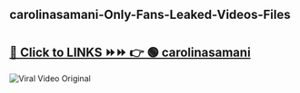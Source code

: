 
 ## carolinasamani-Only-Fans-Leaked-Videos-Files

# <h2><a href="https://mediaupload.pro?carolinasamani">🔗 Click to LINKS ⏩⏩ 👉 🟢 carolinasamani </a></h2>

<a href="https://mediaupload.pro?carolinasamani" rel="nofollow" data-target="animated-image.originalLink"><img src="https://i.ibb.co.com/xMMVF88/686577567.gif" alt="Viral Video Original" style="max-width: 100%; display: inline-block;" data-target="animated-image.originalImage"></a>